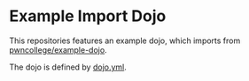 # Example Import Dojo

This repositories features an example dojo, which imports from [pwncollege/example-dojo](https://github.com/pwncollege/example-dojo).

The dojo is defined by [dojo.yml](./dojo.yml).
